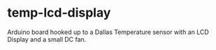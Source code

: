 # temp-lcd-display
Arduino board hooked up to a Dallas Temperature sensor with an LCD Display and a small DC fan.
